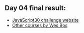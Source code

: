 <h2>Day 04 final result:</h2>



- [JavaScript30 challenge website](https://javascript30.com/)
- [Other courses by Wes Bos](https://wesbos.com/courses/)

